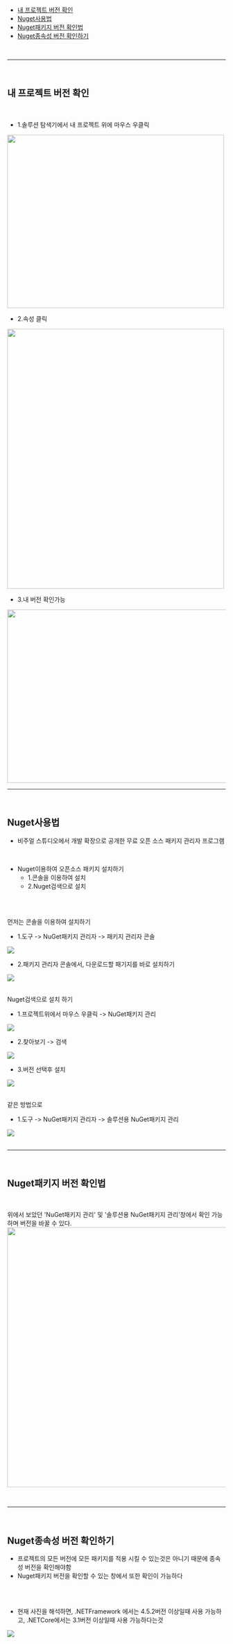 <br/>  
  
  - [내 프로젝트 버전 확인](#내-프로젝트-버전-확인)
  - [Nuget사용법](#nuget사용법)
  - [Nuget패키지 버전 확인법](#nuget패키지-버전-확인법)
  - [Nuget종속성 버전 확인하기](#nuget종속성-버전-확인하기)

<br/>

***

<br/>

## 내 프로젝트 버전 확인

<br/>

  - 1.솔루션 탐색기에서 내 프로젝트 위에 마우스 우클릭
<img src="https://user-images.githubusercontent.com/39178978/153402632-5d1b9334-7281-4864-8f18-e74ce328c4ac.png" width="500" height="400">
<br/>

  - 2.속성 클릭  
<img src="https://user-images.githubusercontent.com/39178978/153402709-8b17bfe1-d62b-4547-a85e-9f8f21cd293c.png" width="500" height="600">
<br/>

  - 3.내 버전 확인가능  
<img src="https://user-images.githubusercontent.com/39178978/153402781-8b7c32c7-7e49-4bbe-a380-ce16c6b462d2.png" width="600" height="400">

<br/>

***

<br/>

## Nuget사용법
  - 비주얼 스튜디오에서 개발 확장으로 공개한 무료 오픈 소스 패키지 관리자 프로그램

<br/>

  - Nuget이용하여 오픈소스 패키지 설치하기
    - 1.콘솔을 이용하여 설치
    - 2.Nuget검색으로 설치

<br/><br/>

먼저는 콘솔을 이용하여 설치하기

  - 1.도구 -> NuGet패키지 관리자 -> 패키지 관리자 콘솔
<img src="https://user-images.githubusercontent.com/39178978/153404410-3c3816ec-070c-4aa3-976c-1b4167a83826.png">
<br/>

  - 2.패키지 관리자 콘솔에서, 다운로드할 패기지를 바로 설치하기  
<img src="https://user-images.githubusercontent.com/39178978/153404566-662f1d53-c61b-4721-8ef7-ee89b61255f1.png">
<br/>
<br/>


Nuget검색으로 설치 하기

  - 1.프로젝트위에서 마우스 우클릭 -> NuGet패키지 관리
<img src="https://user-images.githubusercontent.com/39178978/153405294-e509ce38-bd38-4dae-9757-d8dfa76b65f6.png">
<br/>

  - 2.찾아보기 -> 검색
<img src="https://user-images.githubusercontent.com/39178978/153404566-662f1d53-c61b-4721-8ef7-ee89b61255f1.png">
<br/>

  - 3.버전 선택후 설치
<img src="https://user-images.githubusercontent.com/39178978/153405665-52f4bf1c-e5c3-40f3-a5ef-ebee742b168c.png">
<br/>
<br/>

같은 방법으로

  - 1.도구 -> NuGet패키지 관리자 -> 솔루션용 NuGet패키지 관리
<img src="https://user-images.githubusercontent.com/39178978/153405938-9239c16d-f885-4c88-804b-e6fb506c19d6.png">
<br/>

<br/>

***

<br/>

## Nuget패키지 버전 확인법

<br/>

위에서 보았던 'NuGet패키지 관리' 및 '솔루션용 NuGet패키지 관리'창에서 확인 가능 하며 버전을 바꿀 수 있다.
<img src="https://user-images.githubusercontent.com/39178978/153406430-90fd7cbe-5766-42d5-97d3-5dd5081e1210.png" width="800" height="600">

<br/>

***

<br/>

## Nuget종속성 버전 확인하기
  - 프로젝트의 모든 버전에 모든 패키지를 적용 시킬 수 있는것은 아니기 때문에 종속성 버전을 확인해야함
  - Nuget패키지 버전을 확인할 수 있는 창에서 또한 확인이 가능하다

<br/><br/>

  - 현재 사진을 해석하면, .NETFramework 에서는 4.5.2버전 이상일때 사용 가능하고, .NETCore에서는 3.1버전 이상일때 사용 가능하다는것
<img src="https://user-images.githubusercontent.com/39178978/153407073-c2c341c3-015a-43b0-b955-848dc656e86c.png">

